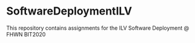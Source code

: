 # SoftwareDeploymentILV
This repository contains assignments for the ILV Software Deployment @ FHWN BIT2020
